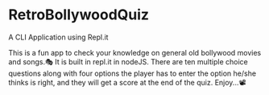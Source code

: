 # RetroBollywoodQuiz
A CLI Application using Repl.it

This is a fun app to check your knowledge on general old bollywood movies and songs.🎭 It is built in repl.it in nodeJS. There are ten multiple choice questions along with four options the player has to enter the option he/she thinks is right, and they will get a score at the end of the quiz. Enjoy...📽

